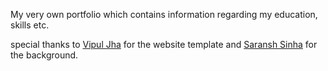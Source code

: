 My very own portfolio which contains information regarding my education, skills etc.

special thanks to [Vipul Jha](https://github.com/lordarcadius/lordarcadius.github.io) for the website template and [Saransh Sinha](https://codepen.io/saransh) for the background.
